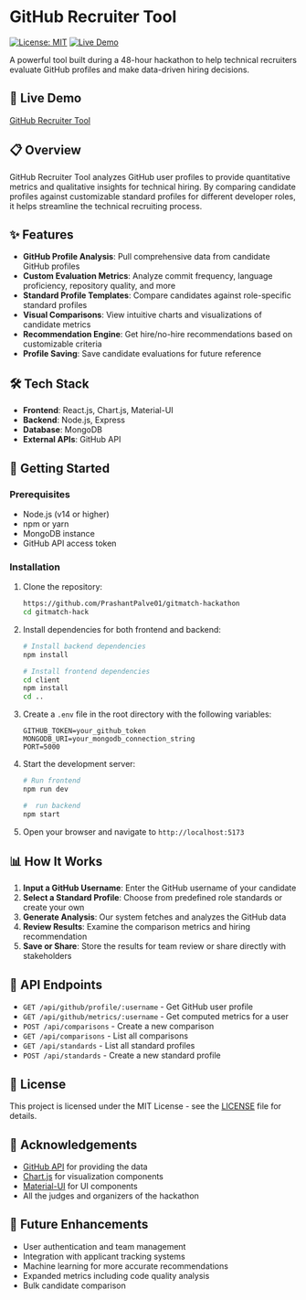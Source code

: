 # GitHub Recruiter Tool

[![License: MIT](https://img.shields.io/badge/License-MIT-yellow.svg)](https://opensource.org/licenses/MIT)
[![Live Demo](https://img.shields.io/badge/demo-online-green.svg)](https://github-recruiter.example.com)

A powerful tool built during a 48-hour hackathon to help technical recruiters evaluate GitHub profiles and make data-driven hiring decisions.

## 🔗 Live Demo

[GitHub Recruiter Tool](https://github-recruiter.example.com)

## 📋 Overview

GitHub Recruiter Tool analyzes GitHub user profiles to provide quantitative metrics and qualitative insights for technical hiring. By comparing candidate profiles against customizable standard profiles for different developer roles, it helps streamline the technical recruiting process.

## ✨ Features

- **GitHub Profile Analysis**: Pull comprehensive data from candidate GitHub profiles
- **Custom Evaluation Metrics**: Analyze commit frequency, language proficiency, repository quality, and more
- **Standard Profile Templates**: Compare candidates against role-specific standard profiles
- **Visual Comparisons**: View intuitive charts and visualizations of candidate metrics
- **Recommendation Engine**: Get hire/no-hire recommendations based on customizable criteria
- **Profile Saving**: Save candidate evaluations for future reference

## 🛠️ Tech Stack

- **Frontend**: React.js, Chart.js, Material-UI
- **Backend**: Node.js, Express
- **Database**: MongoDB
- **External APIs**: GitHub API

## 🚀 Getting Started

### Prerequisites

- Node.js (v14 or higher)
- npm or yarn
- MongoDB instance
- GitHub API access token

### Installation

1. Clone the repository:

   ```bash
   https://github.com/PrashantPalve01/gitmatch-hackathon
   cd gitmatch-hack
   ```

2. Install dependencies for both frontend and backend:

   ```bash
   # Install backend dependencies
   npm install

   # Install frontend dependencies
   cd client
   npm install
   cd ..
   ```

3. Create a `.env` file in the root directory with the following variables:

   ```
   GITHUB_TOKEN=your_github_token
   MONGODB_URI=your_mongodb_connection_string
   PORT=5000
   ```

4. Start the development server:

   ```bash
   # Run frontend
   npm run dev

   #  run backend
   npm start
   ```

5. Open your browser and navigate to `http://localhost:5173`

## 📊 How It Works

1. **Input a GitHub Username**: Enter the GitHub username of your candidate
2. **Select a Standard Profile**: Choose from predefined role standards or create your own
3. **Generate Analysis**: Our system fetches and analyzes the GitHub data
4. **Review Results**: Examine the comparison metrics and hiring recommendation
5. **Save or Share**: Store the results for team review or share directly with stakeholders

## 🔄 API Endpoints

- `GET /api/github/profile/:username` - Get GitHub user profile
- `GET /api/github/metrics/:username` - Get computed metrics for a user
- `POST /api/comparisons` - Create a new comparison
- `GET /api/comparisons` - List all comparisons
- `GET /api/standards` - List all standard profiles
- `POST /api/standards` - Create a new standard profile

## 📝 License

This project is licensed under the MIT License - see the [LICENSE](LICENSE) file for details.

## 🙏 Acknowledgements

- [GitHub API](https://docs.github.com/en/rest) for providing the data
- [Chart.js](https://www.chartjs.org/) for visualization components
- [Material-UI](https://mui.com/) for UI components
- All the judges and organizers of the hackathon

## 🔮 Future Enhancements

- User authentication and team management
- Integration with applicant tracking systems
- Machine learning for more accurate recommendations
- Expanded metrics including code quality analysis
- Bulk candidate comparison

